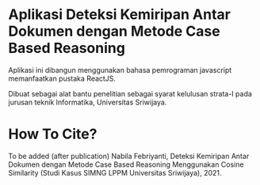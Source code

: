 # Aplikasi Deteksi Kemiripan Antar Dokumen dengan Metode Case Based Reasoning
Aplikasi ini dibangun menggunakan bahasa pemrograman javascript memanfaatkan pustaka ReactJS.

Dibuat sebagai alat bantu penelitian sebagai syarat kelulusan strata-I pada jurusan teknik Informatika, Universitas Sriwijaya.

# How To Cite?
To be added (after publication)
Nabila Febriyanti, Deteksi Kemiripan Antar Dokumen dengan Metode Case Based Reasoning Menggunakan Cosine Similarity (Studi Kasus SIMNG LPPM Universitas Sriwijaya), 2021.
